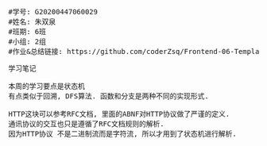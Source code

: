 <pre>
#学号: G20200447060029
#姓名: 朱双泉
#班期: 6班
#小组: 2组
#作业&总结链接: https://github.com/coderZsq/Frontend-06-Template/tree/main/Week%2008
</pre>

<pre>
学习笔记

本周的学习要点是状态机
有点类似于回溯, DFS算法. 函数和分支是两种不同的实现形式.

HTTP这块可以参考RFC文档, 里面的ABNF对HTTP协议做了严谨的定义.
通讯协议的交互也只是遵循了RFC文档规则的解析.
因为HTTP协议 不是二进制流而是字符流, 所以才用到了状态机进行解析.

</pre>

